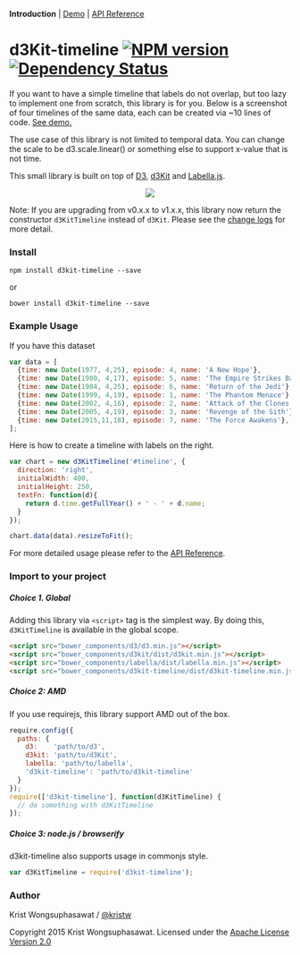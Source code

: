 **Introduction** |
[Demo](http://kristw.github.io/d3kit-timeline) |
[API Reference](docs/api.md)

# d3Kit-timeline [![NPM version][npm-image]][npm-url] [![Dependency Status][daviddm-image]][daviddm-url]

If you want to have a simple timeline that labels do not overlap, but too lazy to implement one from scratch, this library is for you. Below is a screenshot of four timelines of the same data, each can be created via ~10 lines of code. [See demo.](http://kristw.github.io/d3kit-timeline)

The use case of this library is not limited to temporal data. You can change the scale to be d3.scale.linear() or something else to support x-value that is not time.

This small library is built on top of [D3](http://d3js.org/), [d3Kit](https://github.com/twitter/d3kit) and [Labella.js](https://github.com/twitter/labella.js).

<p align="center">
  <a href="http://kristw.github.io/d3kit-timeline/" style="width:100%;">
    <img src="examples/images/thumbnail.png">
  </a>
</p>

Note: If you are upgrading from v0.x.x to v1.x.x, this library now return the constructor `d3KitTimeline` instead of `d3Kit`. Please see the [change logs](CHANGELOG.md) for more detail.

### Install

```
npm install d3kit-timeline --save
```

or

```
bower install d3kit-timeline --save
```

### Example Usage

If you have this dataset

```javascript
var data = [
  {time: new Date(1977, 4,25), episode: 4, name: 'A New Hope'},
  {time: new Date(1980, 4,17), episode: 5, name: 'The Empire Strikes Back'},
  {time: new Date(1984, 4,25), episode: 6, name: 'Return of the Jedi'},
  {time: new Date(1999, 4,19), episode: 1, name: 'The Phantom Menace'},
  {time: new Date(2002, 4,16), episode: 2, name: 'Attack of the Clones'},
  {time: new Date(2005, 4,19), episode: 3, name: 'Revenge of the Sith'},
  {time: new Date(2015,11,18), episode: 7, name: 'The Force Awakens'},
];
```

Here is how to create a timeline with labels on the right.

```javascript
var chart = new d3KitTimeline('#timeline', {
  direction: 'right',
  initialWidth: 400,
  initialHeight: 250,
  textFn: function(d){
    return d.time.getFullYear() + ' - ' + d.name;
  }
});

chart.data(data).resizeToFit();
```

For more detailed usage please refer to the [API Reference](docs/api.md).

### Import to your project

##### Choice 1. Global

Adding this library via ```<script>``` tag is the simplest way. By doing this, ```d3KitTimeline``` is available in the global scope.

```html
<script src="bower_components/d3/d3.min.js"></script>
<script src="bower_components/d3kit/dist/d3kit.min.js"></script>
<script src="bower_components/labella/dist/labella.min.js"></script>
<script src="bower_components/d3kit-timeline/dist/d3kit-timeline.min.js"></script>
```

##### Choice 2: AMD

If you use requirejs, this library support AMD out of the box.

```javascript
require.config({
  paths: {
    d3:    'path/to/d3',
    d3kit: 'path/to/d3Kit',
    labella: 'path/to/labella',
    'd3kit-timeline': 'path/to/d3kit-timeline'
  }
});
require(['d3kit-timeline'], function(d3KitTimeline) {
  // do something with d3KitTimeline
});
```

##### Choice 3: node.js / browserify

d3kit-timeline also supports usage in commonjs style.

```javascript
var d3KitTimeline = require('d3kit-timeline');
```

### Author

Krist Wongsuphasawat / [@kristw](https://twitter.com/kristw)

Copyright 2015 Krist Wongsuphasawat.
Licensed under the [Apache License Version 2.0](http://www.apache.org/licenses/LICENSE-2.0)

[npm-image]: https://badge.fury.io/js/d3kit-timeline.svg
[npm-url]: https://npmjs.org/package/d3kit-timeline
[daviddm-image]: https://david-dm.org/kristw/d3kit-timeline.svg?theme=shields.io
[daviddm-url]: https://david-dm.org/kristw/d3kit-timeline
